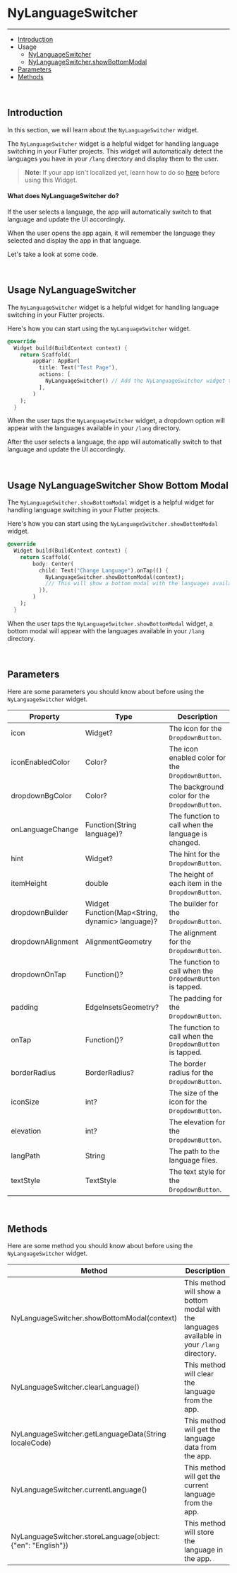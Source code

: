 # NyLanguageSwitcher

---

<a name="section-1"></a>
- [Introduction](#introduction "Introduction")
- Usage
    - [NyLanguageSwitcher](#usage-nylanguageswitcher "Usage NyLanguageSwitcher")
    - [NyLanguageSwitcher.showBottomModal](#usage-nylanguageswitcher-show-bottom-modal "Usage NyLanguageSwitcher.showBottomModal")
- [Parameters](#parameters "Parameters")
- [Methods](#methods "Methods")


<a name="introduction"></a>
<br>

## Introduction

In this section, we will learn about the `NyLanguageSwitcher` widget.

The `NyLanguageSwitcher` widget is a helpful widget for handling language switching in your Flutter projects. This widget will automatically detect the languages you have in your `/lang` directory and display them to the user.

> **Note**: If your app isn't localized yet, learn how to do so [here](/docs/5.20.0/localization) before using this Widget.

#### What does NyLanguageSwitcher do?

If the user selects a language, the app will automatically switch to that language and update the UI accordingly.

When the user opens the app again, it will remember the language they selected and display the app in that language.

Let's take a look at some code.

<a name="usage-nylanguageswitcher"></a>
<br>

## Usage NyLanguageSwitcher

The `NyLanguageSwitcher` widget is a helpful widget for handling language switching in your Flutter projects.

Here's how you can start using the `NyLanguageSwitcher` widget.

``` dart
@override
  Widget build(BuildContext context) {
    return Scaffold(
        appBar: AppBar(
          title: Text("Test Page"),
          actions: [
            NyLanguageSwitcher() // Add the NyLanguageSwitcher widget to the app bar
          ],
        )
    );
  }
```

When the user taps the `NyLanguageSwitcher` widget, a dropdown option will appear with the languages available in your `/lang` directory.

After the user selects a language, the app will automatically switch to that language and update the UI accordingly.


<a name="usage-nylanguageswitcher-show-bottom-modal"></a>
<br>

## Usage NyLanguageSwitcher Show Bottom Modal

The `NyLanguageSwitcher.showBottomModal` widget is a helpful widget for handling language switching in your Flutter projects.

Here's how you can start using the `NyLanguageSwitcher.showBottomModal` widget.

``` dart
@override
  Widget build(BuildContext context) {
    return Scaffold(
        body: Center(
          child: Text("Change Language").onTap(() {
            NyLanguageSwitcher.showBottomModal(context);
            /// This will show a bottom modal with the languages available in your `/lang` directory
          }),
        )
    );
  }
```

When the user taps the `NyLanguageSwitcher.showBottomModal` widget, a bottom modal will appear with the languages available in your `/lang` directory.

<a name="parameters"></a>
<br>

## Parameters

Here are some parameters you should know about before using the `NyLanguageSwitcher` widget.

| Property | Type | Description |
| --- | --- | --- |
| icon | Widget? | The icon for the `DropdownButton`. |
| iconEnabledColor | Color? | The icon enabled color for the `DropdownButton`. |
| dropdownBgColor | Color? | The background color for the `DropdownButton`. |
| onLanguageChange | Function(String language)? | The function to call when the language is changed. |
| hint | Widget? | The hint for the `DropdownButton`. |
| itemHeight | double | The height of each item in the `DropdownButton`. |
| dropdownBuilder | Widget Function(Map<String, dynamic> language)? | The builder for the `DropdownButton`. |
| dropdownAlignment | AlignmentGeometry | The alignment for the `DropdownButton`. |
| dropdownOnTap | Function()? | The function to call when the `DropdownButton` is tapped. |
| padding | EdgeInsetsGeometry? | The padding for the `DropdownButton`. |
| onTap | Function()? | The function to call when the `DropdownButton` is tapped. |
| borderRadius | BorderRadius? | The border radius for the `DropdownButton`. |
| iconSize | int? | The size of the icon for the `DropdownButton`. |
| elevation | int? | The elevation for the `DropdownButton`. |
| langPath | String | The path to the language files. |
| textStyle | TextStyle | The text style for the `DropdownButton`. |

<a name="methods"></a>
<br>

## Methods

Here are some method you should know about before using the `NyLanguageSwitcher` widget.

| Method | Description |
| --- | --- |
| NyLanguageSwitcher.showBottomModal(context) | This method will show a bottom modal with the languages available in your `/lang` directory. |
| NyLanguageSwitcher.clearLanguage() | This method will clear the language from the app. |
| NyLanguageSwitcher.getLanguageData(String localeCode) | This method will get the language data from the app. |
| NyLanguageSwitcher.currentLanguage() | This method will get the current language from the app. |
| NyLanguageSwitcher.storeLanguage(object: {"en": "English"}) | This method will store the language in the app. |
